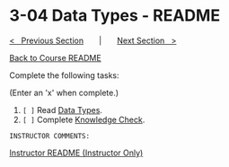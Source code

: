 
# 3-04 Data Types - README

[<&nbsp;&nbsp; Previous Section](../3-03_registers/README.md) 
&nbsp;&nbsp;&nbsp;&nbsp;&nbsp; | &nbsp;&nbsp;&nbsp;&nbsp;&nbsp; 
[Next Section &nbsp;&nbsp;>](../3-05_basic_operations/README.md)

[Back to Course README](../README.md)


Complete the following tasks:

(Enter an 'x' when complete.)

1. `[ ]` Read [Data Types](1_data_types.md).
2. `[ ]` Complete [Knowledge Check](2_knowledge_check.md).

```
INSTRUCTOR COMMENTS:  
```

[Instructor README (Instructor Only)](.instructor/README.md)


<!--- End of file. --->
